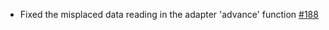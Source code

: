 - Fixed the misplaced data reading in the adapter 'advance' function [#188](https://github.com/precice/openfoam-adapter/pull/188)
